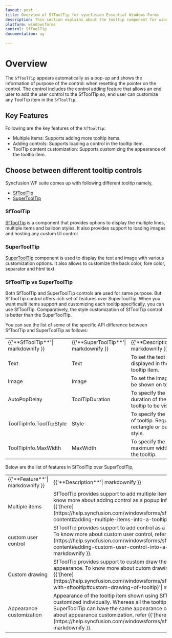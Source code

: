 ```yaml
---
layout: post
title: Overview of SfToolTip for syncfusion Essential Windows Forms
description: This section explains about the tooltip component for windows forms and it's important key features such as multiple items, tooltip customization and etc
platform: windowsforms
control: SfToolTip
documentation: ug

---
```

# Overview

The `SfToolTip` appears automatically as a pop-up and shows the information of purpose of the control: when resetting the pointer on the control. The control includes the control adding feature that allows an end user to add the user control to the SfToolTip so, end user can customize any ToolTip item in the `SfToolTip`.

## Key Features

Following are the key features of the `SfToolTip`:

* Multiple items: Supports adding more tooltip items.
* Adding controls: Supports loading a control in the tooltip item.
* ToolTip content customization: Supports customizing the appearance of the tooltip item.


## Choose between different tooltip controls

Syncfusion WF suite comes up with following different tooltip namely,

* [SfToolTip](https://www.syncfusion.com/products/windows-forms/tooltip)
* [SuperToolTip](https://help.syncfusion.com/windowsforms/supertooltip/supertooltip)

### SfToolTip

[SfToolTip](https://help.syncfusion.com/windowsforms/sftooltip/overview) is a component that provides options to display the multiple lines, multiple items and balloon styles. It also provides support to loading images and hosting any custom UI control.

### SuperToolTip

[SuperToolTip](https://help.syncfusion.com/windowsforms/supertooltip/supertooltip) component is used to display the text and image with various customization options. It also allows to customize the back color, fore color, separator and html text.

### SfToolTip vs SuperToolTip

Both SfToolTip and SuperToolTip controls are used for same purpose. But SfToolTip control offers rich set of features over SuperToolTip. When you want multi items support and customizing each tooltip specifically, you can use SfToolTip. Comparatively, the style customization of SfToolTip control is better than the SuperToolTip.

You can see the list of some of the specific API difference between SfToolTip and SuperToolTip as follows:
<table>
<tr>
<td>
{{'**SfToolTip**'| markdownify }}
</td>
<td>
{{'**SuperToolTip**'| markdownify }}
</td>
<td>
{{'**Description**'| markdownify }}
</td>
</tr>
<tr>
<td>
Text
</td>
<td>
Text
</td>
<td>
To set the text to be displayed in the tooltip item.
</td>
</tr>
<tr>
<td>
Image
</td>
<td>
Image
</td>
<td>
To set the image to be shown on tooltip
</td>
</tr>
<tr>
<td>
AutoPopDelay
</td>
<td>
ToolTipDuration
</td>
<td>
To specify the duration of the tooltip to be visible.
</td>
</tr>
<tr>
<td>
ToolTipInfo.ToolTipStyle
</td>
<td>
Style
</td>
<td>
To specify the style of tooltip. Regular rectangle or balloon style.
</td>
</tr>
<tr>
<td>
ToolTipInfo.MaxWidth
</td>
<td>
MaxWidth
</td>
<td>
To specify the maximum width of the tooltip.
</td>
</tr>
</table>
Below are the list of features in SfToolTip over SuperToolTip,
<table>
<tr>
<td>
{{'**Feature**'| markdownify }}
</td>
<td>
{{'**Description**'| markdownify }}
</td>
</tr>
<tr>
<td>
Multiple items
</td>
<td>
SfToolTip provides support to add multiple items as a tooltip. To know more about adding control as a popup information, refer {{'[here](https://help.syncfusion.com/windowsforms/sftooltip/tooltip-content#adding-multiple-items-into-a-tooltip)'| markdownify }}.

</td>
</tr>
<tr>
<td>
 custom user control
</td>
<td>
SfToolTip provides support to add control as a popup information. To know more about custom user control, refer {{'[here](https://help.syncfusion.com/windowsforms/sftooltip/tooltip-content#adding-custom-user-control-into-a-tooltip)'| markdownify }}. 

</td>
</tr>
<tr>
<td>
Custom drawing
</td>
<td>
SfToolTip provides support to custom draw the tooltipitem appearance. To know more about cutom drawing the tooltip, refer {{'[here](https://help.syncfusion.com/windowsforms/sftooltip/working-with-sftooltip#custom-drawing-of-tooltip)'| markdownify }}.
</td>
</tr>
<tr>
<td>
Appearance customization
</td>
<td>
Appearance of the tooltip item shown using SfToolTip can be customized individually. Whereas all the tooltip item shown using SuperToolTip can have the same appearance only. To know more about appearance customization, refer {{'[here](https://help.syncfusion.com/windowsforms/sftooltip/appearance)'| markdownify }}.
</td>
</tr>
</table>
